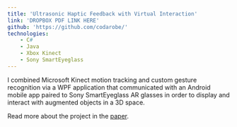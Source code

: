 ```yaml
---
title: 'Ultrasonic Haptic Feedback with Virtual Interaction'
link: 'DROPBOX PDF LINK HERE'
github: 'https://github.com/codarobe/'
technologies:
    - C#
    - Java
    - Xbox Kinect
    - Sony SmartEyeglass
---
```

I combined Microsoft Kinect motion tracking and custom gesture recognition via a WPF application that communicated with an Android mobile app paired to Sony SmartEyeglass AR glasses in order to display and interact with augmented objects in a 3D space.

Read more about the project in the [paper]().